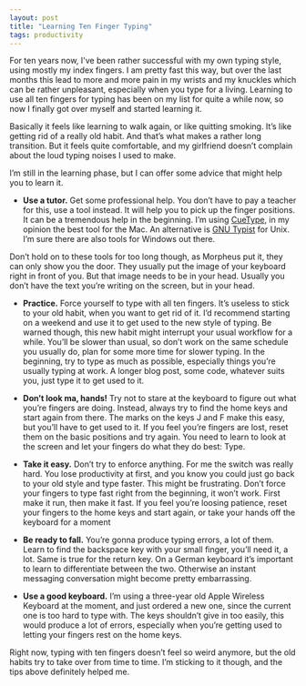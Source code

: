 ```yaml
---
layout: post
title: "Learning Ten Finger Typing"
tags: productivity
---
```

For ten years now, I've been rather successful with my own typing style, using mostly my index fingers. I am pretty fast this way, but over the last months this lead to more and more pain in my wrists and my knuckles which can be rather unpleasant, especially when you type for a living. Learning to use all ten fingers for typing has been on my list for quite a while now, so now I finally got over myself and started learning it.

Basically it feels like learning to walk again, or like quitting smoking. It&rsquo;s like getting rid of a really old habit. And that&rsquo;s what makes a rather long transition. But it feels quite comfortable, and my girlfriend doesn&rsquo;t complain about the loud typing noises I used to make.

I&rsquo;m still in the learning phase, but I can offer some advice that might help you to learn it.

*  **Use a tutor.** Get some professional help. You don&rsquo;t have to pay a teacher for this, use a tool instead. It will help you to pick up the finger positions. It can be a tremendous help in the beginning. I&rsquo;m using [CueType](http://www.daylateanddollarshort.com/sw.php?cuetype), in my opinion the best tool for the Mac. An alternative is [GNU Typist](http://www.gnu.org/software/gtypist/) for Unix. I&rsquo;m sure there are also tools for Windows out there.

  Don&rsquo;t hold on to these tools for too long though, as Morpheus put it, they can only show you the door. They usually put the image of your keyboard right in front of you. But that image needs to be in your head. Usually you don&rsquo;t have the text you&rsquo;re writing on the screen, but in your head.

*  **Practice.** Force yourself to type with all ten fingers. It&rsquo;s useless to stick to your old habit, when you want to get rid of it. I&rsquo;d recommend starting on a weekend and use it to get used to the new style of typing. Be warned though, this new habit might interrupt your usual workflow for a while. You&rsquo;ll be slower than usual, so don&rsquo;t work on the same schedule you usually do, plan for some more time for slower typing. In the beginning, try to type as much as possible, especially things you&rsquo;re usually typing at work. A longer blog post, some code, whatever suits you, just type it to get used to it.

* **Don&rsquo;t look ma, hands!** Try not to stare at the keyboard to figure out what you&rsquo;re fingers are doing. Instead, always try to find the home keys and start again from there. The marks on the keys J and F make this easy, but you&rsquo;ll have to get used to it. If you feel you&rsquo;re fingers are lost, reset them on the basic positions and try again. You need to learn to look at the screen and let your fingers do what they do best: Type.

* **Take it easy.** Don&rsquo;t try to enforce anything. For me the switch was really hard. You lose productivity at first, and you know you could just go back to your old style and type faster. This might be frustrating. Don&rsquo;t force your fingers to type fast right from the beginning, it won&rsquo;t work. First make it run, then make it fast. If you feel you&rsquo;re loosing patience, reset your fingers to the home keys and start again, or take your hands off the keyboard for a moment

* **Be ready to fall.** You&rsquo;re gonna produce typing errors, a lot of them. Learn to find the backspace key with your small finger, you&rsquo;ll need it, a lot. Same is true for the return key. On a German keyboard it&rsquo;s important to learn to differentiate between the two. Otherwise an instant messaging conversation might become pretty embarrassing.

* **Use a good keyboard.** I&rsquo;m using a three-year old Apple Wireless Keyboard at the moment, and just ordered a new one, since the current one is too hard to type with. The keys shouldn&rsquo;t give in too easily, this would produce a lot of errors, especially when you&rsquo;re getting used  to letting your fingers rest on the home keys.

Right now, typing with ten fingers doesn&rsquo;t feel so weird anymore, but the old habits try to take over from time to time. I&rsquo;m sticking to it though, and the tips above definitely helped me.